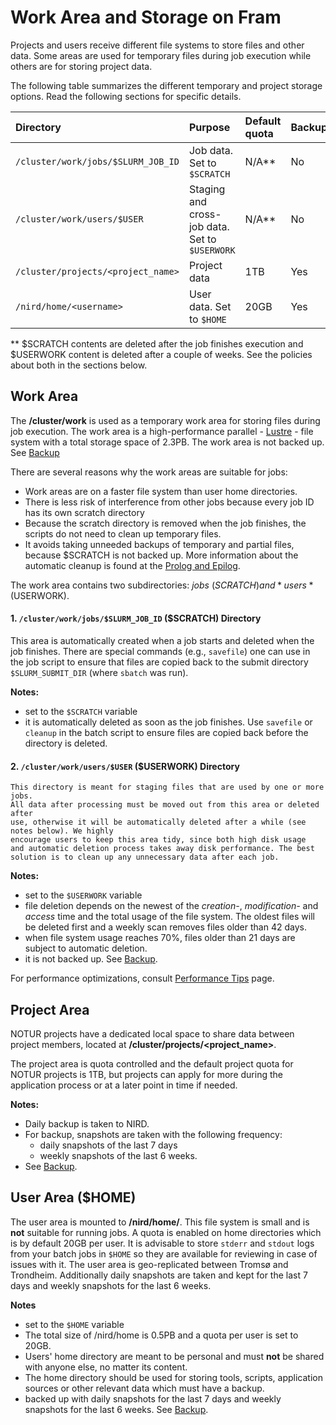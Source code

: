 # Work Area and Storage on Fram

Projects and users receive different file systems to store files and other data. Some areas are used for temporary files during job execution while others are
for storing project data.

The following table summarizes the different temporary and project storage options. Read the following sections for specific details.

| Directory     | Purpose     | Default quota | Backup |
| :------------- | :------------- | :------------- | :------------- |
| `/cluster/work/jobs/$SLURM_JOB_ID`       | Job data. Set to `$SCRATCH`       | N/A**       | No       |
| `/cluster/work/users/$USER`      | Staging and cross-job data. Set to `$USERWORK`       | N/A**       | No       |
| `/cluster/projects/<project_name>`       | Project data       | 1TB       | Yes       |
| `/nird/home/<username>`       | User data. Set to `$HOME`       | 20GB       | Yes       |

** $SCRATCH contents are deleted after the job finishes execution and $USERWORK
content is deleted after a couple of weeks. See the policies about both in the sections below.

## Work Area

The **/cluster/work** is used as a temporary work area for storing files during job execution. The work area
is a high-performance parallel - [Lustre](http://lustre.org) -
file system with a total storage space of 2.3PB. The work area is not backed up. See [Backup](backup.md)

There are several reasons why the work areas are suitable for jobs:
* Work areas are on a faster file system than user home directories.
* There is less risk of interference from other jobs because every job ID has its own scratch directory
* Because the scratch directory is removed when the job finishes, the scripts do not need to clean up temporary files.
* It avoids taking unneeded backups of temporary and partial files, because $SCRATCH is not backed up.
More information about the automatic cleanup is found at the [Prolog and Epilog](../jobs/framqueuesystem.md##prolog_epilog).

The work area contains two subdirectories: *jobs* ($SCRATCH) and *users* ($USERWORK).

 #### 1. `/cluster/work/jobs/$SLURM_JOB_ID` ($SCRATCH) Directory

This area is automatically created when a job starts and deleted when the
job finishes. There are special commands (e.g., `savefile`) one can use in the job
script to ensure that files are copied back to the submit directory `$SLURM_SUBMIT_DIR` (where `sbatch` was run).

**Notes:**

* set to the `$SCRATCH` variable
* it is automatically deleted as soon as the job finishes.  Use `savefile` or `cleanup` in the batch script to
  ensure files are copied back before the directory is deleted.

#### 2. `/cluster/work/users/$USER` ($USERWORK) Directory

    This directory is meant for staging files that are used by one or more jobs.
    All data after processing must be moved out from this area or deleted after
    use, otherwise it will be automatically deleted after a while (see notes below). We highly
    encourage users to keep this area tidy, since both high disk usage
    and automatic deletion process takes away disk performance. The best
    solution is to clean up any unnecessary data after each job.

**Notes:**

* set to the `$USERWORK` variable
* file deletion depends on the newest of the *creation-*, *modification-* and *access* time and the total usage of the file system. The oldest files will be deleted first and a weekly scan removes files older than 42 days.
* when file system usage reaches 70%, files older than 21 days are subject to automatic deletion.
* it is not backed up. See [Backup](backup.md).

For performance optimizations, consult [Performance Tips](performance-tips.md) page.

## Project Area

NOTUR projects have a dedicated local space to share data between project members, located at **/cluster/projects/<project_name>**.

The project area is quota controlled and the default project quota for NOTUR projects is
1TB, but projects can apply for more during the application process or at a later
point in time if needed.

**Notes:**
* Daily backup is taken to NIRD.
* For backup, snapshots are taken with the following frequency:
    * daily snapshots of the last 7 days
    * weekly snapshots of the last 6 weeks. 
* See [Backup](backup.md).

## User Area ($HOME)

The user area is mounted to **/nird/home/<username>**. This file system is small
and is **not** suitable for running jobs. A quota is enabled on home directories
which is by default 20GB per user. It is advisable to store `stderr` and `stdout`
logs from your batch jobs in `$HOME` so they are available for reviewing in case
of issues with it. The user area is geo-replicated between Tromsø and Trondheim.
Additionally daily snapshots are taken and kept for the last 7 days 
and weekly snapshots for the last 6 weeks.

**Notes**
* set to the `$HOME` variable
* The total size of /nird/home is 0.5PB and a quota per user is set to 20GB.
* Users' home directory are meant to be personal and must **not** be shared
with anyone else, no matter its content.
* The home directory should be used for storing tools, scripts, application
sources or other relevant data which must have a backup.
* backed up with daily snapshots for the last 7 days and weekly snapshots
for the last 6 weeks. See [Backup](backup.md).
